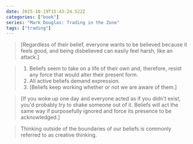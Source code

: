 ```yaml
---
date: 2025-10-19T15:43:24.522Z
categories: ["book"]
series: "Mark Douglas: Trading in the Zone"
tags: ["trading"]
---
```

> [Regardless of their belief, everyone wants to be believed because it feels good, and being disbelieved can easily feel harsh, like an attack.]

> 1. Beliefs seem to take on a life of their own and, therefore, resist any force that would alter their present form.
> 2. All active beliefs demand expression.
> 3. [Beliefs keep working whether or not we are aware of them.]

> [If you woke up one day and everyone acted as if you didn't exist, you'd probably try to shake someone out of it. Beliefs will act the same way if purposefully ignored and force its presence to be acknowledged.]

> Thinking outside of the boundaries of our beliefs is commonly referred to as creative thinking.
